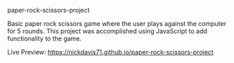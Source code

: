 paper-rock-scissors-project

Basic paper rock scissors game where the user plays against the computer for 5 rounds.
This project was accomplished using JavaScript to add functionality to the game.

Live Preview: https://nickdavis71.github.io/paper-rock-scissors-project
